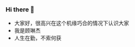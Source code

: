 ### Hi there 👋

<!--
**glj211814168/glj211814168** is a ✨ _special_ ✨ repository because its `README.md` (this file) appears on your GitHub profile.

Here are some ideas to get you started:
-->
- 大家好，很高兴在这个机缘巧合的情况下认识大家
- 我是顾琳杰
- 人生在勤，不索何获


